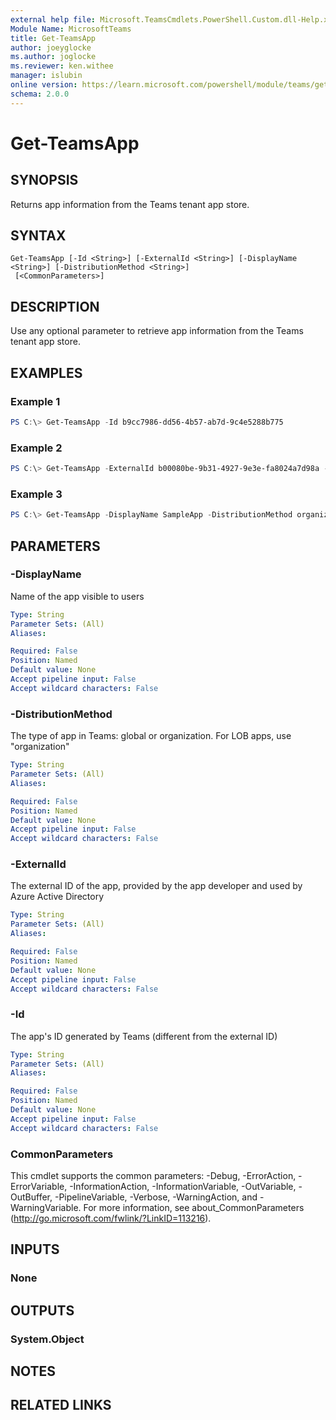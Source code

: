 ```yaml
---
external help file: Microsoft.TeamsCmdlets.PowerShell.Custom.dll-Help.xml
Module Name: MicrosoftTeams
title: Get-TeamsApp
author: joeyglocke
ms.author: joglocke
ms.reviewer: ken.withee
manager: islubin
online version: https://learn.microsoft.com/powershell/module/teams/get-teamsapp
schema: 2.0.0
---
```


# Get-TeamsApp

## SYNOPSIS
Returns app information from the Teams tenant app store.

## SYNTAX

```
Get-TeamsApp [-Id <String>] [-ExternalId <String>] [-DisplayName <String>] [-DistributionMethod <String>]
 [<CommonParameters>]
```

## DESCRIPTION
Use any optional parameter to retrieve app information from the Teams tenant app store.

## EXAMPLES

### Example 1
```powershell
PS C:\> Get-TeamsApp -Id b9cc7986-dd56-4b57-ab7d-9c4e5288b775
```

### Example 2
```powershell
PS C:\> Get-TeamsApp -ExternalId b00080be-9b31-4927-9e3e-fa8024a7d98a -DisplayName <String>] [-DistributionMethod <String>]
```

### Example 3
```powershell
PS C:\> Get-TeamsApp -DisplayName SampleApp -DistributionMethod organization
```

## PARAMETERS

### -DisplayName
Name of the app visible to users

```yaml
Type: String
Parameter Sets: (All)
Aliases:

Required: False
Position: Named
Default value: None
Accept pipeline input: False
Accept wildcard characters: False
```

### -DistributionMethod
The type of app in Teams: global or organization. For LOB apps, use "organization"

```yaml
Type: String
Parameter Sets: (All)
Aliases:

Required: False
Position: Named
Default value: None
Accept pipeline input: False
Accept wildcard characters: False
```

### -ExternalId
The external ID of the app, provided by the app developer and used by Azure Active Directory

```yaml
Type: String
Parameter Sets: (All)
Aliases:

Required: False
Position: Named
Default value: None
Accept pipeline input: False
Accept wildcard characters: False
```

### -Id
The app's ID generated by Teams (different from the external ID)

```yaml
Type: String
Parameter Sets: (All)
Aliases:

Required: False
Position: Named
Default value: None
Accept pipeline input: False
Accept wildcard characters: False
```

### CommonParameters
This cmdlet supports the common parameters: -Debug, -ErrorAction, -ErrorVariable, -InformationAction, -InformationVariable, -OutVariable, -OutBuffer, -PipelineVariable, -Verbose, -WarningAction, and -WarningVariable.
For more information, see about_CommonParameters (http://go.microsoft.com/fwlink/?LinkID=113216).

## INPUTS

### None


## OUTPUTS

### System.Object

## NOTES

## RELATED LINKS
